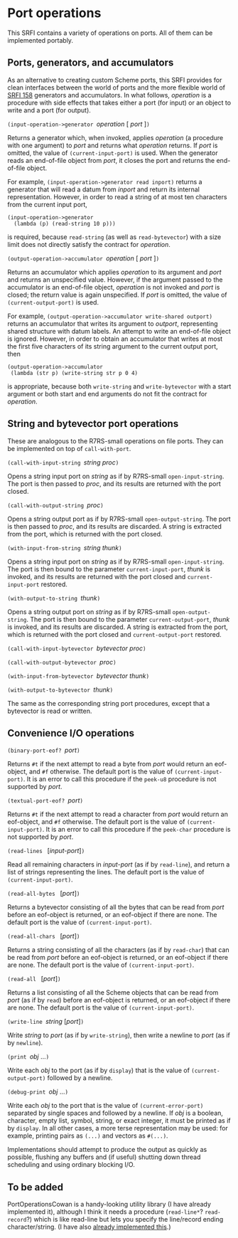 # Port operations

This SRFI contains a variety of operations on ports.  All of them can be implemented portably.

## Ports, generators, and accumulators

As an alternative to creating custom Scheme ports, this SRFI provides for
clean interfaces between the world of ports and the more flexible world of
[SRFI 158](http://srfi.schemers.org/srfi-158/srfi-158.html) generators and accumulators.
In what follows, *operation* is a procedure with side effects that takes
either a port (for input) or an object to write and a port (for output).

`(input-operation->generator `*operation* [ *port* ]`)`

Returns a generator which, when invoked, applies *operation*
(a procedure with one argument) to *port*
and returns what *operation* returns.
If *port* is omitted, the value of `(current-input-port)` is used.
When the generator reads an end-of-file object from *port*,
it closes the port and returns the end-of-file object.

For example,
`(input-operation->generator read inport)` returns a generator
that will read a datum from *inport* and return
its internal representation.
However, in order to
read a string of at most ten characters
from the current input port,

```
(input-operation->generator
  (lambda (p) (read-string 10 p)))
```
is required, because `read-string` (as well as `read-bytevector`) with a size limit
does not directly satisfy the contract for *operation*.

`(output-operation->accumulator `*operation* [ *port* ]`)`

Returns an accumulator which applies *operation* to its argument
and *port* and returns an unspecified value.
However, if the argument passed to the accumulator is an
end-of-file object, *operation* is not invoked
and *port* is closed; the return value is again unspecified.
If *port* is omitted, the value of `(current-output-port)` is used.

For example, `(output-operation->accumulator write-shared outport)`
returns an accumulator that writes its argument
to *outport*, representing shared structure with datum labels.
An attempt to write an end-of-file object is ignored.
However, in order to obtain an accumulator that writes
at most the first five characters of its
string argument to the current output port, then

```
(output-operation->accumulator
 (lambda (str p) (write-string str p 0 4)
```
is appropriate, because both `write-string` and `write-bytevector` with
a start argument or both start and end arguments do not fit the
contract for *operation*.

## String and bytevector port operations

These are analogous to the R7RS-small operations on file ports.
They can be implemented on top of `call-with-port`.

`(call-with-input-string `*string proc*`)`

Opens a string input port on *string* as if by
R7RS-small `open-input-string`. The port is then
passed to *proc*,
and its results are returned
with the port closed.

`(call-with-output-string `*proc*`)`

Opens a string output port as if by
R7RS-small `open-output-string`. The port is then
passed to *proc*,
and its results are discarded.
A string is extracted from the port, which is returned
with the port closed.

`(with-input-from-string `*string thunk*`)`

Opens a string input port on *string* as if by
R7RS-small `open-input-string`. The port is then
bound to the parameter `current-input-port`,
*thunk* is invoked,
and its results are returned
with the port closed and `current-input-port` restored.

`(with-output-to-string `*thunk*`)`

Opens a string output port on *string* as if by
R7RS-small `open-output-string`. The port is then
bound to the parameter `current-output-port`,
*thunk* is invoked,
and its results are discarded.
A string is extracted from the port, which is returned
with the port closed and `current-output-port` restored.

`(call-with-input-bytevector `*bytevector proc*`)`

`(call-with-output-bytevector `*proc*`)`

`(with-input-from-bytevector `*bytevector thunk*`)`

`(with-output-to-bytevector `*thunk*`)`

The same as the corresponding string port procedures,
except that a bytevector is read or written.

## Convenience I/O operations

`(binary-port-eof? `*port*`)`

Returns `#t` if the next attempt to read a byte from *port*
would return an eof-object, and `#f` otherwise.
The default port is the value of `(current-input-port)`.
It is an error to call this procedure
if the `peek-u8` procedure is not supported by *port*.

`(textual-port-eof? `*port*`)`

Returns `#t` if the next attempt to read a character from *port*
would return an eof-object, and `#f` otherwise.
The default port is the value of `(current-input-port)`.
It is an error to call this procedure
if the `peek-char` procedure is not supported by *port*.

`(read-lines ` [*input-port*]`)`

Read all remaining characters in *input-port* (as if by `read-line`),
and return a list of strings representing the lines.
The default port is the value of `(current-input-port)`.

`(read-all-bytes ` [*port*]`)`

Returns a bytevector consisting of all the bytes
that can be read from *port* before an eof-object is returned,
or an eof-object if there are none.
The default port is the value of `(current-input-port)`.

`(read-all-chars ` [*port*]`)`

Returns a string consisting of all the characters (as if by `read-char`)
that can be read from *port* before an eof-object is returned,
or an eof-object if there are none.
The default port is the value of `(current-input-port)`.

`(read-all ` [*port*]`)`

Returns a list consisting of all the Scheme objects
that can be read from *port* (as if by `read`)
before an eof-object is returned, or an eof-object if there are none.
The default port is the value of `(current-input-port)`.

`(write-line `*string* [*port*]`)`

Write *string* to *port* (as if by `write-string`),
then write a newline to *port* (as if by `newline`).

`(print `*obj* ...`)`

Write each *obj* to the port (as if by `display`)
that is the value of `(current-output-port)`
followed by a newline.

`(debug-print `*obj* ...`)`

Write each *obj* to the port
that is the value of `(current-error-port)`
separated by single spaces and followed by a newline.
If *obj* is a boolean, character, empty list, symbol, string, or
exact integer, it must be printed as if by `display`.
In all other cases, a more terse representation may be used:
for example, printing pairs as `(...)` and vectors as `#(...)`.

Implementations should attempt to produce the output as quickly
as possible, flushing any buffers and (if useful) shutting
down thread scheduling and using ordinary blocking I/O.

## To be added

PortOperationsCowan is a handy-looking utility library (I have already implemented it),
although I think it needs a procedure (`read-line*`? `read-record`?)
which is like read-line but lets you specify the line/record ending character/string.
(I have also [already implemented this](https://gitlab.com/dpk/presrfis/blob/master/io-utils/read.scm).)
